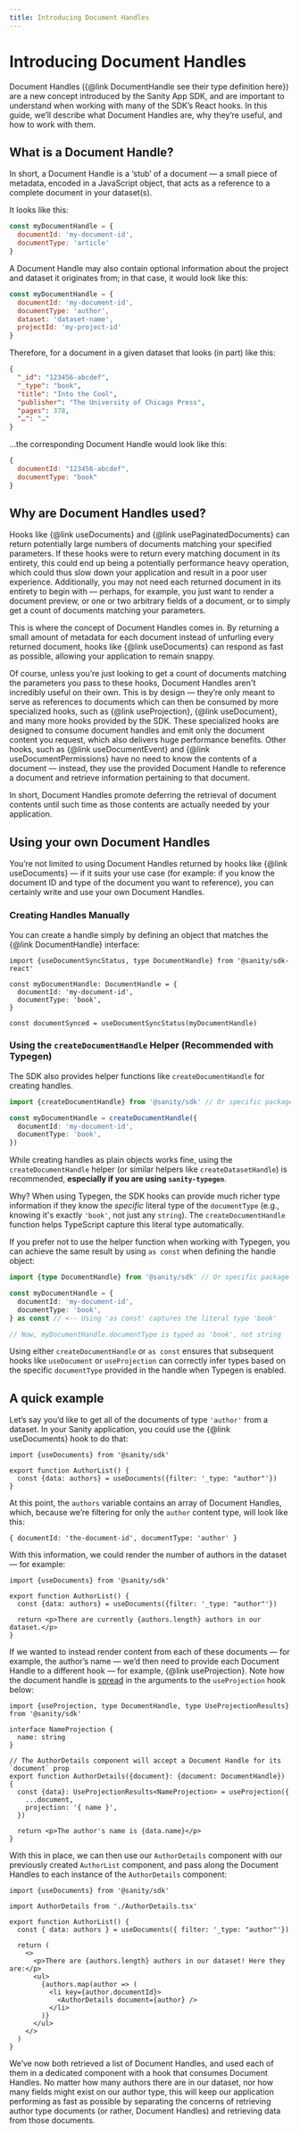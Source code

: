 ```yaml
---
title: Introducing Document Handles
---
```


# Introducing Document Handles

Document Handles ({@link DocumentHandle see their type definition here}) are a new concept introduced by the Sanity App SDK, and are important to understand when working with many of the SDK’s React hooks. In this guide, we’ll describe what Document Handles are, why they’re useful, and how to work with them.

## What is a Document Handle?

In short, a Document Handle is a ‘stub’ of a document — a small piece of metadata, encoded in a JavaScript object, that acts as a reference to a complete document in your dataset(s).

It looks like this:

```JavaScript
const myDocumentHandle = {
  documentId: 'my-document-id',
  documentType: 'article'
}
```

A Document Handle may also contain optional information about the project and dataset it originates from; in that case, it would look like this:

```JavaScript
const myDocumentHandle = {
  documentId: 'my-document-id',
  documentType: 'author',
  dataset: 'dataset-name',
  projectId: 'my-project-id'
}
```

Therefore, for a document in a given dataset that looks (in part) like this:

```JSON
{
  "_id": "123456-abcdef",
  "_type": "book",
  "title": "Into the Cool",
  "publisher": "The University of Chicago Press",
  "pages": 378,
  "…": "…"
}
```

…the corresponding Document Handle would look like this:

```JavaScript
{
  documentId: "123456-abcdef",
  documentType: "book"
}
```

## Why are Document Handles used?

Hooks like {@link useDocuments} and {@link usePaginatedDocuments} can return potentially large numbers of documents matching your specified parameters. If these hooks were to return every matching document in its entirety, this could end up being a potentially performance heavy operation, which could thus slow down your application and result in a poor user experience. Additionally, you may not need each returned document in its entirety to begin with — perhaps, for example, you just want to render a document preview, or one or two arbitrary fields of a document, or to simply get a count of documents matching your parameters.

This is where the concept of Document Handles comes in. By returning a small amount of metadata for each document instead of unfurling every returned document, hooks like {@link useDocuments} can respond as fast as possible, allowing your application to remain snappy.

Of course, unless you’re just looking to get a count of documents matching the parameters you pass to these hooks, Document Handles aren't incredibly useful on their own. This is by design — they’re only meant to serve as references to documents which can then be consumed by more specialized hooks, such as {@link useProjection}, {@link useDocument}, and many more hooks provided by the SDK. These specialized hooks are designed to consume document handles and emit only the document content you request, which also delivers huge performance benefits. Other hooks, such as {@link useDocumentEvent} and {@link useDocumentPermissions} have no need to know the contents of a document — instead, they use the provided Document Handle to reference a document and retrieve information pertaining to that document.

In short, Document Handles promote deferring the retrieval of document contents until such time as those contents are actually needed by your application.

## Using your own Document Handles

You’re not limited to using Document Handles returned by hooks like {@link useDocuments} — if it suits your use case (for example: if you know the document ID and type of the document you want to reference), you can certainly write and use your own Document Handles.

### Creating Handles Manually

You can create a handle simply by defining an object that matches the {@link DocumentHandle} interface:

```tsx
import {useDocumentSyncStatus, type DocumentHandle} from '@sanity/sdk-react'

const myDocumentHandle: DocumentHandle = {
  documentId: 'my-document-id',
  documentType: 'book',
}

const documentSynced = useDocumentSyncStatus(myDocumentHandle)
```

### Using the `createDocumentHandle` Helper (Recommended with Typegen)

The SDK also provides helper functions like `createDocumentHandle` for creating handles.

```typescript
import {createDocumentHandle} from '@sanity/sdk' // Or specific package import

const myDocumentHandle = createDocumentHandle({
  documentId: 'my-document-id',
  documentType: 'book',
})
```

While creating handles as plain objects works fine, using the `createDocumentHandle` helper (or similar helpers like `createDatasetHandle`) is recommended, **especially if you are using `sanity-typegen`**.

Why? When using Typegen, the SDK hooks can provide much richer type information if they know the _specific_ literal type of the `documentType` (e.g., knowing it's exactly `'book'`, not just any `string`). The `createDocumentHandle` function helps TypeScript capture this literal type automatically.

If you prefer not to use the helper function when working with Typegen, you can achieve the same result by using `as const` when defining the handle object:

```typescript
import {type DocumentHandle} from '@sanity/sdk' // Or specific package import

const myDocumentHandle = {
  documentId: 'my-document-id',
  documentType: 'book',
} as const // <-- Using 'as const' captures the literal type 'book'

// Now, myDocumentHandle.documentType is typed as 'book', not string
```

Using either `createDocumentHandle` or `as const` ensures that subsequent hooks like `useDocument` or `useProjection` can correctly infer types based on the specific `documentType` provided in the handle when Typegen is enabled.

## A quick example

Let’s say you’d like to get all of the documents of type `'author'` from a dataset. In your Sanity application, you could use the {@link useDocuments} hook to do that:

```tsx
import {useDocuments} from '@sanity/sdk'

export function AuthorList() {
  const {data: authors} = useDocuments({filter: '_type: "author"'})
}
```

At this point, the `authors` variable contains an array of Document Handles, which, because we’re filtering for only the `author` content type, will look like this:

```tsx
{ documentId: 'the-document-id', documentType: 'author' }
```

With this information, we could render the number of authors in the dataset — for example:

```tsx
import {useDocuments} from '@sanity/sdk'

export function AuthorList() {
  const {data: authors} = useDocuments({filter: '_type: "author"'})

  return <p>There are currently {authors.length} authors in our dataset.</p>
}
```

If we wanted to instead render content from each of these documents — for example, the author’s name — we’d then need to provide each Document Handle to a different hook — for example, {@link useProjection}. Note how the document handle is [spread](https://developer.mozilla.org/en-US/docs/Web/JavaScript/Reference/Operators/Spread_syntax) in the arguments to the `useProjection` hook below:

```tsx
import {useProjection, type DocumentHandle, type UseProjectionResults} from '@sanity/sdk'

interface NameProjection {
  name: string
}

// The AuthorDetails component will accept a Document Handle for its `document` prop
export function AuthorDetails({document}: {document: DocumentHandle}) {
  const {data}: UseProjectionResults<NameProjection> = useProjection({
    ...document,
    projection: '{ name }',
  })

  return <p>The author's name is {data.name}</p>
}
```

With this in place, we can then use our `AuthorDetails` component with our previously created `AuthorList` component, and pass along the Document Handles to each instance of the `AuthorDetails` component:

```tsx
import {useDocuments} from '@sanity/sdk'

import AuthorDetails from './AuthorDetails.tsx'

export function AuthorList() {
  const { data: authors } = useDocuments({ filter: '_type: "author"'})

  return (
    <>
      <p>There are {authors.length} authors in our dataset! Here they are:</p>
      <ul>
        {authors.map(author => (
          <li key={author.documentId}>
            <AuthorDetails document={author} />
          </li>
        )}
      </ul>
    </>
  )
}
```

We’ve now both retrieved a list of Document Handles, and used each of them in a dedicated component with a hook that consumes Document Handles. No matter how many authors there are in our dataset, nor how many fields might exist on our author type, this will keep our application performing as fast as possible by separating the concerns of retrieving author type documents (or rather, Document Handles) and retrieving data from those documents.
